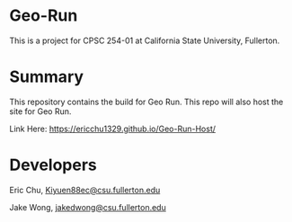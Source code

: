 # Geo-Run

This is a project for CPSC 254-01 at California State University, Fullerton.

<h1>Summary</h1>

This repository contains the build for Geo Run. This repo will also host the site for Geo Run.

Link Here: https://ericchu1329.github.io/Geo-Run-Host/

<h1>Developers</h1>

Eric Chu, Kiyuen88ec@csu.fullerton.edu

Jake Wong, jakedwong@csu.fullerton.edu
